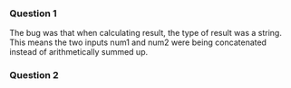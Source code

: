 ### Question 1
The bug was that when calculating result, the type of result was a string. This means the two inputs num1 and num2 were being concatenated instead of arithmetically summed up.

### Question 2
